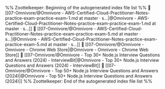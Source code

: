 %% Zoottelkeeper: Beginning of the autogenerated index file list  %%
📄 [[07-Omnivore/@Omnivore - AWS-Certified-Cloud-Practitioner-Notes-practice-exam-practice-exam-1.md at master · s...|@Omnivore - AWS-Certified-Cloud-Practitioner-Notes-practice-exam-practice-exam-1.md at master · s...]]
📄 [[07-Omnivore/@Omnivore - AWS-Certified-Cloud-Practitioner-Notes-practice-exam-practice-exam-5.md at master · s...|@Omnivore - AWS-Certified-Cloud-Practitioner-Notes-practice-exam-practice-exam-5.md at master · s...]]
📄 [[07-Omnivore/@Omnivore - Omnivore - Chrome Web Store|@Omnivore - Omnivore - Chrome Web Store]]
📄 [[07-Omnivore/@Omnivore - Top 30+ Node.js Interview Questions and Answers (2024) - InterviewBit|@Omnivore - Top 30+ Node.js Interview Questions and Answers (2024) - InterviewBit]]
📄 [[07-Omnivore/@Omnivore - Top 50+ Node.js Interview Questions and Answers (2024)|@Omnivore - Top 50+ Node.js Interview Questions and Answers (2024)]]
%% Zoottelkeeper: End of the autogenerated index file list  %%
